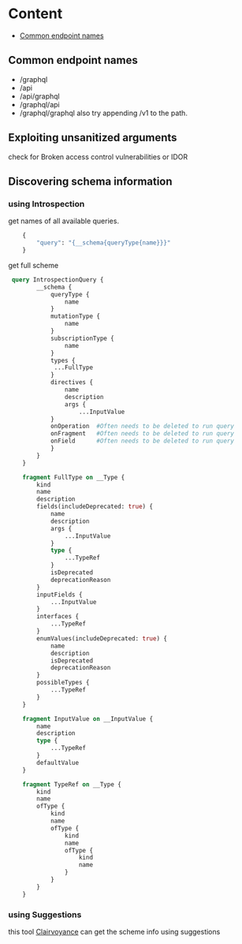 # Content
- [Common endpoint names](#common-endpoint-names)

## Common endpoint names 
- /graphql
- /api
- /api/graphql
- /graphql/api
- /graphql/graphql
also try appending /v1 to the path.

## Exploiting unsanitized arguments 
check for  Broken access control vulnerabilities or IDOR

## Discovering schema information 

### using Introspection
get names of all available queries. 
```graphql
    {
        "query": "{__schema{queryType{name}}}"
    }
```
get full scheme
```graphql
 query IntrospectionQuery {
        __schema {
            queryType {
                name
            }
            mutationType {
                name
            }
            subscriptionType {
                name
            }
            types {
             ...FullType
            }
            directives {
                name
                description
                args {
                    ...InputValue
            }
            onOperation  #Often needs to be deleted to run query
            onFragment   #Often needs to be deleted to run query
            onField      #Often needs to be deleted to run query
            }
        }
    }

    fragment FullType on __Type {
        kind
        name
        description
        fields(includeDeprecated: true) {
            name
            description
            args {
                ...InputValue
            }
            type {
                ...TypeRef
            }
            isDeprecated
            deprecationReason
        }
        inputFields {
            ...InputValue
        }
        interfaces {
            ...TypeRef
        }
        enumValues(includeDeprecated: true) {
            name
            description
            isDeprecated
            deprecationReason
        }
        possibleTypes {
            ...TypeRef
        }
    }

    fragment InputValue on __InputValue {
        name
        description
        type {
            ...TypeRef
        }
        defaultValue
    }

    fragment TypeRef on __Type {
        kind
        name
        ofType {
            kind
            name
            ofType {
                kind
                name
                ofType {
                    kind
                    name
                }
            }
        }
    }
```
### using Suggestions
this tool [Clairvoyance](https://github.com/nikitastupin/clairvoyance) can get the scheme info using suggestions 

